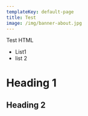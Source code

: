 ```yaml
---
templateKey: default-page
title: Test
image: /img/banner-about.jpg
---
```

Test HTML

* List1
* list 2

# Heading 1

## Heading 2
